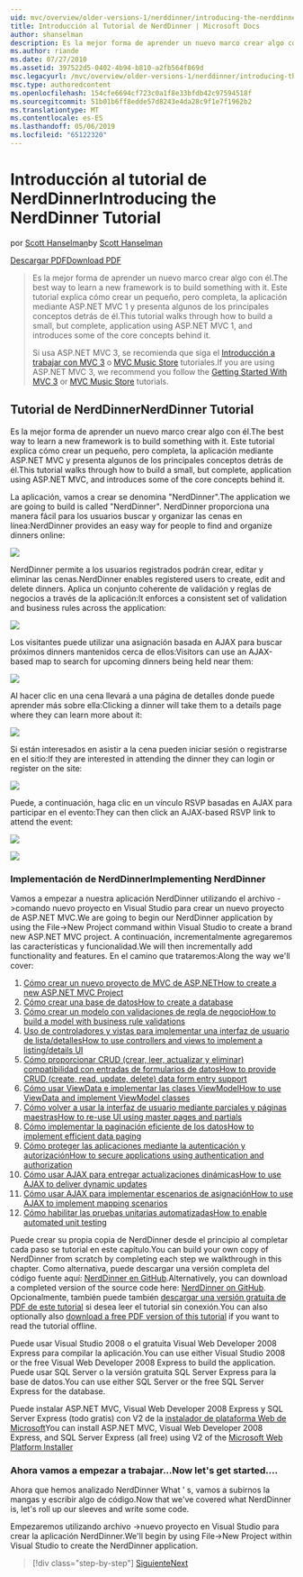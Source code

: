 ```yaml
---
uid: mvc/overview/older-versions-1/nerddinner/introducing-the-nerddinner-tutorial
title: Introducción al Tutorial de NerdDinner | Microsoft Docs
author: shanselman
description: Es la mejor forma de aprender un nuevo marco crear algo con él. Este tutorial le guía a través de cómo crear una aplicación pequeña, pero completa, mediante la configuración de ASP.NE...
ms.author: riande
ms.date: 07/27/2010
ms.assetid: 397522d5-0402-4b94-b810-a2fb564f869d
msc.legacyurl: /mvc/overview/older-versions-1/nerddinner/introducing-the-nerddinner-tutorial
msc.type: authoredcontent
ms.openlocfilehash: 154cfe6694cf723c0a1f8e33bfdb42c97594518f
ms.sourcegitcommit: 51b01b6ff8edde57d8243e4da28c9f1e7f1962b2
ms.translationtype: MT
ms.contentlocale: es-ES
ms.lasthandoff: 05/06/2019
ms.locfileid: "65122320"
---
```

# <a name="introducing-the-nerddinner-tutorial"></a><span data-ttu-id="0d867-104">Introducción al tutorial de NerdDinner</span><span class="sxs-lookup"><span data-stu-id="0d867-104">Introducing the NerdDinner Tutorial</span></span>

<span data-ttu-id="0d867-105">por [Scott Hanselman](https://github.com/shanselman)</span><span class="sxs-lookup"><span data-stu-id="0d867-105">by [Scott Hanselman](https://github.com/shanselman)</span></span>

[<span data-ttu-id="0d867-106">Descargar PDF</span><span class="sxs-lookup"><span data-stu-id="0d867-106">Download PDF</span></span>](http://aspnetmvcbook.s3.amazonaws.com/aspnetmvc-nerdinner_v1.pdf)

> <span data-ttu-id="0d867-107">Es la mejor forma de aprender un nuevo marco crear algo con él.</span><span class="sxs-lookup"><span data-stu-id="0d867-107">The best way to learn a new framework is to build something with it.</span></span> <span data-ttu-id="0d867-108">Este tutorial explica cómo crear un pequeño, pero completa, la aplicación mediante ASP.NET MVC 1 y presenta algunos de los principales conceptos detrás de él.</span><span class="sxs-lookup"><span data-stu-id="0d867-108">This tutorial walks through how to build a small, but complete, application using ASP.NET MVC 1, and introduces some of the core concepts behind it.</span></span>
> 
> <span data-ttu-id="0d867-109">Si usa ASP.NET MVC 3, se recomienda que siga el [Introducción a trabajar con MVC 3](../../older-versions/getting-started-with-aspnet-mvc3/cs/intro-to-aspnet-mvc-3.md) o [MVC Music Store](../../older-versions/mvc-music-store/mvc-music-store-part-1.md) tutoriales.</span><span class="sxs-lookup"><span data-stu-id="0d867-109">If you are using ASP.NET MVC 3, we recommend you follow the [Getting Started With MVC 3](../../older-versions/getting-started-with-aspnet-mvc3/cs/intro-to-aspnet-mvc-3.md) or [MVC Music Store](../../older-versions/mvc-music-store/mvc-music-store-part-1.md) tutorials.</span></span>

## <a name="nerddinner-tutorial"></a><span data-ttu-id="0d867-110">Tutorial de NerdDinner</span><span class="sxs-lookup"><span data-stu-id="0d867-110">NerdDinner Tutorial</span></span>

<span data-ttu-id="0d867-111">Es la mejor forma de aprender un nuevo marco crear algo con él.</span><span class="sxs-lookup"><span data-stu-id="0d867-111">The best way to learn a new framework is to build something with it.</span></span> <span data-ttu-id="0d867-112">Este tutorial explica cómo crear un pequeño, pero completa, la aplicación mediante ASP.NET MVC y presenta algunos de los principales conceptos detrás de él.</span><span class="sxs-lookup"><span data-stu-id="0d867-112">This tutorial walks through how to build a small, but complete, application using ASP.NET MVC, and introduces some of the core concepts behind it.</span></span>

<span data-ttu-id="0d867-113">La aplicación, vamos a crear se denomina "NerdDinner".</span><span class="sxs-lookup"><span data-stu-id="0d867-113">The application we are going to build is called "NerdDinner".</span></span> <span data-ttu-id="0d867-114">NerdDinner proporciona una manera fácil para los usuarios buscar y organizar las cenas en línea:</span><span class="sxs-lookup"><span data-stu-id="0d867-114">NerdDinner provides an easy way for people to find and organize dinners online:</span></span>

![](introducing-the-nerddinner-tutorial/_static/image1.png)

<span data-ttu-id="0d867-115">NerdDinner permite a los usuarios registrados podrán crear, editar y eliminar las cenas.</span><span class="sxs-lookup"><span data-stu-id="0d867-115">NerdDinner enables registered users to create, edit and delete dinners.</span></span> <span data-ttu-id="0d867-116">Aplica un conjunto coherente de validación y reglas de negocios a través de la aplicación:</span><span class="sxs-lookup"><span data-stu-id="0d867-116">It enforces a consistent set of validation and business rules across the application:</span></span>

![](introducing-the-nerddinner-tutorial/_static/image2.png)

<span data-ttu-id="0d867-117">Los visitantes puede utilizar una asignación basada en AJAX para buscar próximos dinners mantenidos cerca de ellos:</span><span class="sxs-lookup"><span data-stu-id="0d867-117">Visitors can use an AJAX-based map to search for upcoming dinners being held near them:</span></span>

![](introducing-the-nerddinner-tutorial/_static/image3.png)

<span data-ttu-id="0d867-118">Al hacer clic en una cena llevará a una página de detalles donde puede aprender más sobre ella:</span><span class="sxs-lookup"><span data-stu-id="0d867-118">Clicking a dinner will take them to a details page where they can learn more about it:</span></span>

![](introducing-the-nerddinner-tutorial/_static/image4.png)

<span data-ttu-id="0d867-119">Si están interesados en asistir a la cena pueden iniciar sesión o registrarse en el sitio:</span><span class="sxs-lookup"><span data-stu-id="0d867-119">If they are interested in attending the dinner they can login or register on the site:</span></span>

![](introducing-the-nerddinner-tutorial/_static/image5.png)

<span data-ttu-id="0d867-120">Puede, a continuación, haga clic en un vínculo RSVP basadas en AJAX para participar en el evento:</span><span class="sxs-lookup"><span data-stu-id="0d867-120">They can then click an AJAX-based RSVP link to attend the event:</span></span>

![](introducing-the-nerddinner-tutorial/_static/image6.png)

![](introducing-the-nerddinner-tutorial/_static/image7.png)

### <a name="implementing-nerddinner"></a><span data-ttu-id="0d867-121">Implementación de NerdDinner</span><span class="sxs-lookup"><span data-stu-id="0d867-121">Implementing NerdDinner</span></span>

<span data-ttu-id="0d867-122">Vamos a empezar a nuestra aplicación NerdDinner utilizando el archivo -&gt;comando nuevo proyecto en Visual Studio para crear un nuevo proyecto de ASP.NET MVC.</span><span class="sxs-lookup"><span data-stu-id="0d867-122">We are going to begin our NerdDinner application by using the File-&gt;New Project command within Visual Studio to create a brand new ASP.NET MVC project.</span></span> <span data-ttu-id="0d867-123">A continuación, incrementalmente agregaremos las características y funcionalidad.</span><span class="sxs-lookup"><span data-stu-id="0d867-123">We will then incrementally add functionality and features.</span></span> <span data-ttu-id="0d867-124">En el camino que trataremos:</span><span class="sxs-lookup"><span data-stu-id="0d867-124">Along the way we'll cover:</span></span>

1. [<span data-ttu-id="0d867-125">Cómo crear un nuevo proyecto de MVC de ASP.NET</span><span class="sxs-lookup"><span data-stu-id="0d867-125">How to create a new ASP.NET MVC Project</span></span>](create-a-new-aspnet-mvc-project.md)
2. [<span data-ttu-id="0d867-126">Cómo crear una base de datos</span><span class="sxs-lookup"><span data-stu-id="0d867-126">How to create a database</span></span>](create-a-database.md)
3. [<span data-ttu-id="0d867-127">Cómo crear un modelo con validaciones de regla de negocio</span><span class="sxs-lookup"><span data-stu-id="0d867-127">How to build a model with business rule validations</span></span>](build-a-model-with-business-rule-validations.md)
4. [<span data-ttu-id="0d867-128">Uso de controladores y vistas para implementar una interfaz de usuario de lista/detalles</span><span class="sxs-lookup"><span data-stu-id="0d867-128">How to use controllers and views to implement a listing/details UI</span></span>](use-controllers-and-views-to-implement-a-listingdetails-ui.md)
5. [<span data-ttu-id="0d867-129">Cómo proporcionar CRUD (crear, leer, actualizar y eliminar) compatibilidad con entradas de formularios de datos</span><span class="sxs-lookup"><span data-stu-id="0d867-129">How to provide CRUD (create, read, update, delete) data form entry support</span></span>](provide-crud-create-read-update-delete-data-form-entry-support.md)
6. [<span data-ttu-id="0d867-130">Cómo usar ViewData e implementar las clases ViewModel</span><span class="sxs-lookup"><span data-stu-id="0d867-130">How to use ViewData and implement ViewModel classes</span></span>](use-viewdata-and-implement-viewmodel-classes.md)
7. [<span data-ttu-id="0d867-131">Cómo volver a usar la interfaz de usuario mediante parciales y páginas maestras</span><span class="sxs-lookup"><span data-stu-id="0d867-131">How to re-use UI using master pages and partials</span></span>](re-use-ui-using-master-pages-and-partials.md)
8. [<span data-ttu-id="0d867-132">Cómo implementar la paginación eficiente de los datos</span><span class="sxs-lookup"><span data-stu-id="0d867-132">How to implement efficient data paging</span></span>](implement-efficient-data-paging.md)
9. [<span data-ttu-id="0d867-133">Cómo proteger las aplicaciones mediante la autenticación y autorización</span><span class="sxs-lookup"><span data-stu-id="0d867-133">How to secure applications using authentication and authorization</span></span>](secure-applications-using-authentication-and-authorization.md)
10. [<span data-ttu-id="0d867-134">Cómo usar AJAX para entregar actualizaciones dinámicas</span><span class="sxs-lookup"><span data-stu-id="0d867-134">How to use AJAX to deliver dynamic updates</span></span>](use-ajax-to-deliver-dynamic-updates.md)
11. [<span data-ttu-id="0d867-135">Cómo usar AJAX para implementar escenarios de asignación</span><span class="sxs-lookup"><span data-stu-id="0d867-135">How to use AJAX to implement mapping scenarios</span></span>](use-ajax-to-implement-mapping-scenarios.md)
12. [<span data-ttu-id="0d867-136">Cómo habilitar las pruebas unitarias automatizadas</span><span class="sxs-lookup"><span data-stu-id="0d867-136">How to enable automated unit testing</span></span>](enable-automated-unit-testing.md)

<span data-ttu-id="0d867-137">Puede crear su propia copia de NerdDinner desde el principio al completar cada paso se tutorial en este capítulo.</span><span class="sxs-lookup"><span data-stu-id="0d867-137">You can build your own copy of NerdDinner from scratch by completing each step we walkthrough in this chapter.</span></span> <span data-ttu-id="0d867-138">Como alternativa, puede descargar una versión completa del código fuente aquí: [NerdDinner en GitHub](https://github.com/AspNetMVPSamples/NerdDinner).</span><span class="sxs-lookup"><span data-stu-id="0d867-138">Alternatively, you can download a completed version of the source code here: [NerdDinner on GitHub](https://github.com/AspNetMVPSamples/NerdDinner).</span></span> <span data-ttu-id="0d867-139">Opcionalmente, también puede también [descargar una versión gratuita de PDF de este tutorial](http://aspnetmvcbook.s3.amazonaws.com/aspnetmvc-nerdinner_v1.pdf) si desea leer el tutorial sin conexión.</span><span class="sxs-lookup"><span data-stu-id="0d867-139">You can also optionally also [download a free PDF version of this tutorial](http://aspnetmvcbook.s3.amazonaws.com/aspnetmvc-nerdinner_v1.pdf) if you want to read the tutorial offline.</span></span>

<span data-ttu-id="0d867-140">Puede usar Visual Studio 2008 o el gratuita Visual Web Developer 2008 Express para compilar la aplicación.</span><span class="sxs-lookup"><span data-stu-id="0d867-140">You can use either Visual Studio 2008 or the free Visual Web Developer 2008 Express to build the application.</span></span> <span data-ttu-id="0d867-141">Puede usar SQL Server o la versión gratuita SQL Server Express para la base de datos.</span><span class="sxs-lookup"><span data-stu-id="0d867-141">You can use either SQL Server or the free SQL Server Express for the database.</span></span>

<span data-ttu-id="0d867-142">Puede instalar ASP.NET MVC, Visual Web Developer 2008 Express y SQL Server Express (todo gratis) con V2 de la [instalador de plataforma Web de Microsoft](https://www.microsoft.com/web/downloads/platform.aspx)</span><span class="sxs-lookup"><span data-stu-id="0d867-142">You can install ASP.NET MVC, Visual Web Developer 2008 Express, and SQL Server Express (all free) using V2 of the [Microsoft Web Platform Installer](https://www.microsoft.com/web/downloads/platform.aspx)</span></span>

### <a name="now-lets-get-started"></a><span data-ttu-id="0d867-143">Ahora vamos a empezar a trabajar...</span><span class="sxs-lookup"><span data-stu-id="0d867-143">Now let's get started....</span></span>

<span data-ttu-id="0d867-144">Ahora que hemos analizado NerdDinner What ' s, vamos a subirnos la mangas y escribir algo de código.</span><span class="sxs-lookup"><span data-stu-id="0d867-144">Now that we've covered what NerdDinner is, let's roll up our sleeves and write some code.</span></span>

<span data-ttu-id="0d867-145">Empezaremos utilizando archivo -&gt;nuevo proyecto en Visual Studio para crear la aplicación NerdDinner.</span><span class="sxs-lookup"><span data-stu-id="0d867-145">We'll begin by using File-&gt;New Project within Visual Studio to create the NerdDinner application.</span></span>

> [!div class="step-by-step"]
> [<span data-ttu-id="0d867-146">Siguiente</span><span class="sxs-lookup"><span data-stu-id="0d867-146">Next</span></span>](create-a-new-aspnet-mvc-project.md)
